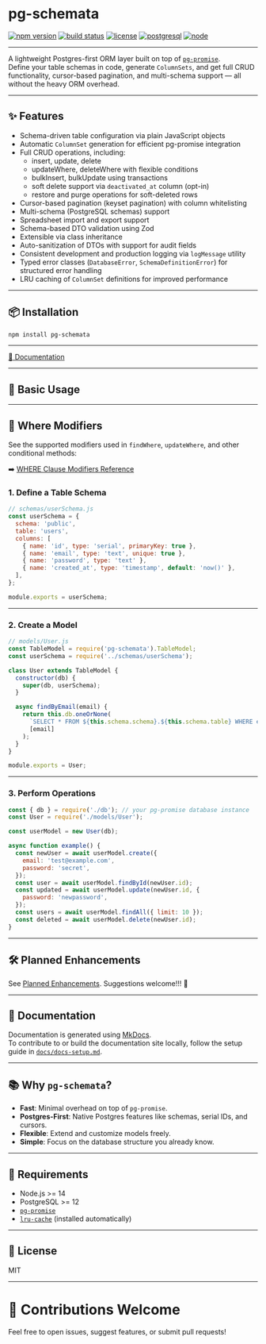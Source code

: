 # pg-schemata

[![npm version](https://img.shields.io/npm/v/pg-schemata.svg)](https://www.npmjs.com/package/pg-schemata)
[![build status](https://img.shields.io/github/actions/workflow/status/silverstone-i/pg-schemata/ci.yml?branch=main)](https://github.com/silverstone-i/pg-schemata/actions)
[![license](https://img.shields.io/npm/l/pg-schemata.svg)](LICENSE)
[![postgresql](https://img.shields.io/badge/PostgreSQL-✔️-blue)](https://www.postgresql.org/)
[![node](https://img.shields.io/badge/node-%3E%3D14.0.0-brightgreen)](https://nodejs.org/)

---

A lightweight Postgres-first ORM layer built on top of [`pg-promise`](https://github.com/vitaly-t/pg-promise).  
Define your table schemas in code, generate `ColumnSets`, and get full CRUD functionality, cursor-based pagination, and multi-schema support — all without the heavy ORM overhead.

---

## ✨ Features

- Schema-driven table configuration via plain JavaScript objects
- Automatic `ColumnSet` generation for efficient pg-promise integration
- Full CRUD operations, including:
  - insert, update, delete
  - updateWhere, deleteWhere with flexible conditions
  - bulkInsert, bulkUpdate using transactions
  - soft delete support via `deactivated_at` column (opt-in)
  - restore and purge operations for soft-deleted rows
- Cursor-based pagination (keyset pagination) with column whitelisting
- Multi-schema (PostgreSQL schemas) support
- Spreadsheet import and export support
- Schema-based DTO validation using Zod
- Extensible via class inheritance
- Auto-sanitization of DTOs with support for audit fields
- Consistent development and production logging via `logMessage` utility
- Typed error classes (`DatabaseError`, `SchemaDefinitionError`) for structured error handling
- LRU caching of `ColumnSet` definitions for improved performance

---

## 📦 Installation

```bash
npm install pg-schemata
```

---

[📘 Documentation](https://silverstone-i.github.io/pg-schemata/)

---

## 📄 Basic Usage

---

## 🔎 Where Modifiers

See the supported modifiers used in `findWhere`, `updateWhere`, and other conditional methods:

➡️ [WHERE Clause Modifiers Reference](./docs/where-modifiers.md)

### 1. Define a Table Schema

```javascript
// schemas/userSchema.js
const userSchema = {
  schema: 'public',
  table: 'users',
  columns: [
    { name: 'id', type: 'serial', primaryKey: true },
    { name: 'email', type: 'text', unique: true },
    { name: 'password', type: 'text' },
    { name: 'created_at', type: 'timestamp', default: 'now()' },
  ],
};

module.exports = userSchema;
```

---

### 2. Create a Model

```javascript
// models/User.js
const TableModel = require('pg-schemata').TableModel;
const userSchema = require('../schemas/userSchema');

class User extends TableModel {
  constructor(db) {
    super(db, userSchema);
  }

  async findByEmail(email) {
    return this.db.oneOrNone(
      `SELECT * FROM ${this.schema.schema}.${this.schema.table} WHERE email = $1`,
      [email]
    );
  }
}

module.exports = User;
```

---

### 3. Perform Operations

```javascript
const { db } = require('./db'); // your pg-promise database instance
const User = require('./models/User');

const userModel = new User(db);

async function example() {
  const newUser = await userModel.create({
    email: 'test@example.com',
    password: 'secret',
  });
  const user = await userModel.findById(newUser.id);
  const updated = await userModel.update(newUser.id, {
    password: 'newpassword',
  });
  const users = await userModel.findAll({ limit: 10 });
  const deleted = await userModel.delete(newUser.id);
}
```

---

## 🛠️ Planned Enhancements

See [Planned Enhancements](./design_docs/PlannedEnhancements.md). Suggestions welcome!!! 🙂

---


## 📘 Documentation

Documentation is generated using [MkDocs](https://www.mkdocs.org/).  
To contribute to or build the documentation site locally, follow the setup guide in [`docs/docs-setup.md`](./docs/docs-setup.md).

---

## 📚 Why `pg-schemata`?

- **Fast**: Minimal overhead on top of `pg-promise`.
- **Postgres-First**: Native Postgres features like schemas, serial IDs, and cursors.
- **Flexible**: Extend and customize models freely.
- **Simple**: Focus on the database structure you already know.

---

## 🧠 Requirements

- Node.js >= 14
- PostgreSQL >= 12
- [`pg-promise`](https://github.com/vitaly-t/pg-promise)
- [`lru-cache`](https://www.npmjs.com/package/lru-cache) (installed automatically)

---

## 📝 License

MIT

---

# 🚀 Contributions Welcome

Feel free to open issues, suggest features, or submit pull requests!
